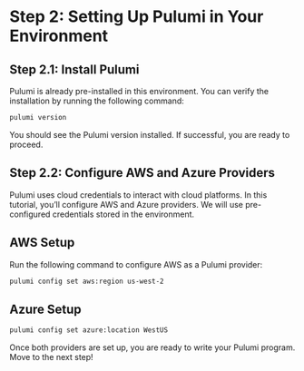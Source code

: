 <!-- 
### Install Pulumi on Windows
You can install Pulumi using elevated permissions through the Chocolatey package manager

> choco install pulumi

this wil install pulumi CLI to the usual place (often $($env:ChocolateyInstall)\lib\pulumi)

to update Pulumi 

> choco upgrade pulumi


you can specify which version of pulumi you want to install by

> choco install pulumi --version <version>


### Install Pulumi on Mac

To install pulumi on macOS 

 > curl -fsSL https://get.pulumi.com | sh -s -- --version <version> -->


 # Step 2: Setting Up Pulumi in Your Environment

## Step 2.1: Install Pulumi
Pulumi is already pre-installed in this environment. You can verify the installation by running the following command:

```bash
pulumi version
```

You should see the Pulumi version installed. If successful, you are ready to proceed.

## Step 2.2: Configure AWS and Azure Providers
Pulumi uses cloud credentials to interact with cloud platforms. In this tutorial, you’ll configure AWS and Azure providers. We will use pre-configured credentials stored in the environment.

## AWS Setup
Run the following command to configure AWS as a Pulumi provider:

```bash
pulumi config set aws:region us-west-2

```

## Azure Setup
```bash
pulumi config set azure:location WestUS

```

Once both providers are set up, you are ready to write your Pulumi program. Move to the next step!